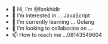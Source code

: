 - 👋 Hi, I’m @Ibnkhidir
- 👀 I’m interested in ... JavaScript 
- 🌱 I’m currently learning ... Golang
- 💞️ I’m looking to collaborate on ...
- 📫 How to reach me ...08143549604

<!---
Ibnkhidir/Ibnkhidir is a ✨ special ✨ repository because its `README.md` (this file) appears on your GitHub profile.
You can click the Preview link to take a look at your changes.
--->
